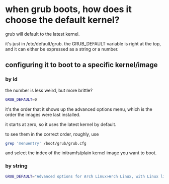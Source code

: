 # when grub boots, how does it choose the default kernel?

grub will default to the latest kernel.

it's just in /etc/default/grub.
the GRUB_DEFAULT variable is right at the top, and it can either be
expressed as a string or a number.

## configuring it to boot to a specific kernel/image

### by id

the number is less weird, but more brittle?

```bash
GRUB_DEFAULT=0
```

it's the order that it shows up the advanced options menu, which is the order
the images were last installed.

it starts at zero, so it uses the latest kernel by default.

to see them in the correct order, roughly, use

```bash
grep 'menuentry' /boot/grub/grub.cfg
```

and select the index of the initramfs/plain kernel image you want to boot.

### by string

```bash
GRUB_DEFAULT="Advanced options for Arch Linux>Arch Linux, with Linux linux-zen"
```
